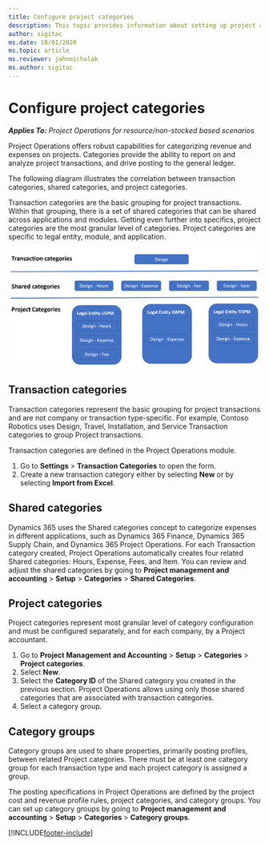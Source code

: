 ```yaml
---
title: Configure project categories
description: This topic provides information about setting up project categories.
author: sigitac
ms.date: 10/01/2020
ms.topic: article
ms.reviewer: johnmichalak
ms.author: sigitac
---
```


# Configure project categories

_**Applies To:** Project Operations for resource/non-stocked based scenarios_

Project Operations offers robust capabilities for categorizing revenue and expenses on projects. Categories provide the ability to report on and analyze project transactions, and drive posting to the general ledger.

The following diagram illustrates the correlation between transaction categories, shared categories, and project categories. 

Transaction categories are the basic grouping for project transactions. Within that grouping, there is a set of shared categories that can be shared across applications and modules. Getting even further into specifics, project categories are the most granular level of categories. Project categories are specific to legal entity, module, and application.

![Correlation between transaction categories, shared categories, and project categories.](media/project-categories.png)

## Transaction categories

Transaction categories represent the basic grouping for project transactions and are not company or transaction type-specific. For example, Contoso Robotics uses Design, Travel, Installation, and Service Transaction categories to group Project transactions.

Transaction categories are defined in the Project Operations module. 
1. Go to **Settings** \> **Transaction Categories** to open the form. 
2. Create a new transaction category either by selecting **New** or by selecting **Import from Excel**.

## Shared categories

Dynamics 365 uses the Shared categories concept to categorize expenses in different applications, such as Dynamics 365 Finance, Dynamics 365 Supply Chain, and Dynamics 365 Project Operations. For each Transaction category created, Project Operations automatically creates four related Shared categories: Hours, Expense, Fees, and Item. You can review and adjust the shared categories by going to **Project management and accounting** \> **Setup** \> **Categories** \> **Shared Categories**.

## Project categories

Project categories represent most granular level of category configuration and must be configured separately, and for each company, by a Project accountant.

1. Go to **Project Management and Accounting** \> **Setup** \> **Categories** \> **Project categories**.
2. Select **New**.
3. Select the **Category ID** of the Shared category you created in the previous section. Project Operations allows using only those shared categories that are associated with transaction categories.
4. Select a category group.

## Category groups

Category groups are used to share properties, primarily posting profiles, between related Project categories. There must be at least one category group for each transaction type and each project category is assigned a group.

The posting specifications in Project Operations are defined by the project cost and revenue profile rules, project categories, and category groups. You can set up category groups by going to **Project management and accounting** \> **Setup** \> **Categories** \> **Category groups**.


[!INCLUDE[footer-include](../includes/footer-banner.md)]